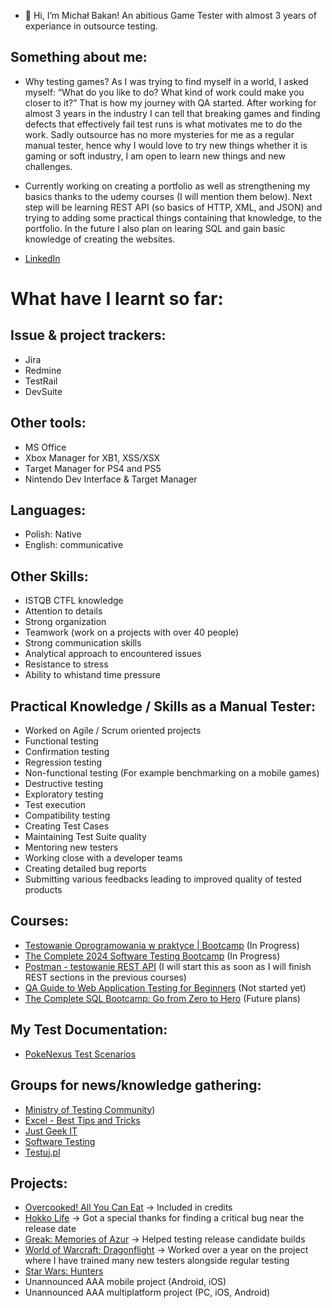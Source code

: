 - 👋 Hi, I’m Michał Bakan! An abitious Game Tester with almost 3 years of experiance in outsource testing.

## Something about me:
- Why testing games? As I was trying to find myself in a world, I asked myself: “What do you like to do? What kind of work could make you closer to it?” That is how my journey with QA started. 
After working for almost 3 years in the industry I can tell that breaking games and finding defects that effectively fail test runs is what motivates me to do the work. 
Sadly outsource has no more mysteries for me as a regular manual tester, hence why I would love to try new things whether it is gaming or soft industry, I am open to learn new things and new challenges.

- Currently working on creating a portfolio as well as strengthening my basics thanks to the udemy courses (I will mention them below). Next step will be learning REST API (so basics of HTTP, XML, and JSON) and trying to adding some practical things containing that knowledge, to the portfolio. In the future I also plan on learing SQL and gain basic knowledge of creating the websites.

- [LinkedIn](https://www.linkedin.com/in/micha%C5%82-bakan-b21513284)

# What have I learnt so far:
## Issue & project trackers:
* Jira
* Redmine
* TestRail
* DevSuite

## Other tools:
* MS Office
* Xbox Manager for XB1, XSS/XSX
* Target Manager for PS4 and PS5
* Nintendo Dev Interface & Target Manager

## Languages:
* Polish: Native
* English: communicative

## Other Skills:
* ISTQB CTFL knowledge
* Attention to details
* Strong organization
* Teamwork (work on a projects with over 40 people)
* Strong communication skills
* Analytical approach to encountered issues
* Resistance to stress 
* Ability to whistand time pressure

## Practical Knowledge / Skills as a Manual Tester:
* Worked on Agile / Scrum oriented projects
* Functional testing 
* Confirmation testing
* Regression testing
* Non-functional testing (For example benchmarking on a mobile games)
* Destructive testing
* Exploratory testing
* Test execution
* Compatibility testing
* Creating Test Cases
* Maintaining Test Suite quality
* Mentoring new testers
* Working close with a developer teams
* Creating detailed bug reports
* Submitting various feedbacks leading to improved quality of tested products

## Courses:
* [Testowanie Oprogramowania w praktyce | Bootcamp](https://www.udemy.com/course/testowanie-oprogramowania-w-praktyce-bootcamp) (In Progress)
* [The Complete 2024 Software Testing Bootcamp](https://www.udemy.com/course/testerbootcamp) (In Progress)
* [Postman - testowanie REST API](https://www.udemy.com/course/kurs-postman) (I will start this as soon as I will finish REST sections in the previous courses)
* [QA Guide to Web Application Testing for Beginners](https://www.udemy.com/course/qa-guide-to-web-application-testing-for-beginners) (Not started yet)
* [The Complete SQL Bootcamp: Go from Zero to Hero](https://www.udemy.com/course/the-complete-sql-bootcamp) (Future plans)

## My Test Documentation:
- [PokeNexus Test Scenarios](https://trello.com/b/bVZlXPXH/project-pno)

## Groups for news/knowledge gathering:
* [Ministry of Testing Community](https://www.linkedin.com/company/ministry-of-testing/))
* [Excel - Best Tips and Tricks](https://www.linkedin.com/newsletters/7094586668371861504/)
* [Just Geek IT](https://www.linkedin.com/newsletters/7137376464013819904/)
* [Software Testing](https://www.linkedin.com/showcase/skills-software-testing/posts/?feedView=all)
* [Testuj.pl](https://www.youtube.com/@testujplcommunity)

## Projects:
* [Overcooked! All You Can Eat](https://store.steampowered.com/app/1243830/Overcooked_All_You_Can_Eat/) -> Included in credits
* [Hokko Life](https://store.steampowered.com/app/824000/Hokko_Life/) -> Got a special thanks for finding a critical bug near the release date
* [Greak: Memories of Azur](https://store.steampowered.com/app/1311070/Greak_Memories_of_Azur/) -> Helped testing release candidate builds
* [World of Warcraft: Dragonflight](https://eu.shop.battle.net/en-us/product/world-of-warcraft-dragonflight) -> Worked over a year on the project where I have trained many new testers alongside regular testing
* [Star Wars: Hunters](https://starwarshunters.com/)
* Unannounced AAA mobile project (Android, iOS)
* Unannounced AAA multiplatform project (PC, iOS, Android)



<!---
michalbakan/michalbakan is a ✨ special ✨ repository because its `README.md` (this file) appears on your GitHub profile.
You can click the Preview link to take a look at your changes.
--->

